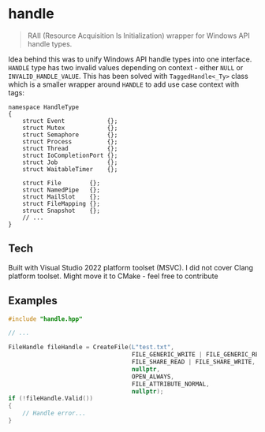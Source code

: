 # handle

> RAII (Resource Acquisition Is Initialization) wrapper for Windows API handle types.

Idea behind this was to unify Windows API handle types into one interface. `HANDLE` type has two invalid values depending on context - either `NULL` or `INVALID_HANDLE_VALUE`. This has been solved with `TaggedHandle<_Ty>` class which is a smaller wrapper around `HANDLE` to add use case context with tags:
```
namespace HandleType
{
    struct Event            {};
    struct Mutex            {};
    struct Semaphore        {};
    struct Process          {};
    struct Thread           {};
    struct IoCompletionPort {};
    struct Job              {};
    struct WaitableTimer    {};

    struct File        {};
    struct NamedPipe   {};
    struct MailSlot    {};
    struct FileMapping {};
    struct Snapshot    {};
    // ...
}
```

## Tech

Built with Visual Studio 2022 platform toolset (MSVC). I did not cover Clang platform toolset. Might move it to CMake - feel free to contribute


## Examples

```cpp
#include "handle.hpp"

// ...

FileHandle fileHandle = CreateFile(L"test.txt",
								   FILE_GENERIC_WRITE | FILE_GENERIC_READ,
								   FILE_SHARE_READ | FILE_SHARE_WRITE,
								   nullptr,
								   OPEN_ALWAYS,
								   FILE_ATTRIBUTE_NORMAL,
								   nullptr);
if (!fileHandle.Valid())
{
	// Handle error...
}
```
